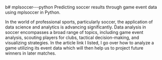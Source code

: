 b# mplsoccer---python
Predicting soccer results through game event data using mplsoccer in Python.

In the world of professional sports, particularly soccer, the application of data science and analytics is advancing significantly. Data analysis in soccer encompasses a broad range of topics, including game event analysis, scouting players for clubs, tactical decision-making, and visualizing strategies. In the article link I listed, I go over how to analyze a game utilizing its event data which will then help us to project future winners in later matches.
